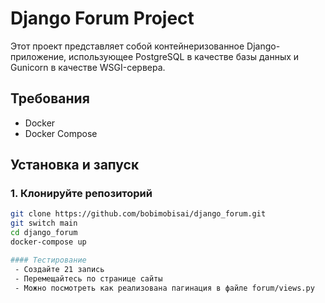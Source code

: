 # Django Forum Project

Этот проект представляет собой контейнеризованное Django-приложение, использующее PostgreSQL в качестве базы данных и Gunicorn в качестве WSGI-сервера.

## Требования
- Docker
- Docker Compose

## Установка и запуск

### 1. Клонируйте репозиторий

```bash
git clone https://github.com/bobimobisai/django_forum.git
git switch main
cd django_forum
docker-compose up

#### Тестирование 
 - Создайте 21 запись
 - Перемещайтесь по странице сайты 
 - Можно посмотреть как реализована пагинация в файле forum/views.py 
